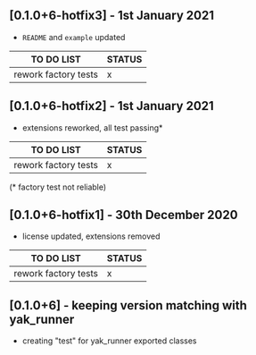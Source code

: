 ## [0.1.0+6-hotfix3] - 1st January 2021

* `README` and `example` updated

| TO DO LIST | STATUS |
|--------|-----|
| rework factory tests | x  |


## [0.1.0+6-hotfix2] - 1st January 2021

* extensions reworked, all test passing*

| TO DO LIST | STATUS |
|--------|-----|
| rework factory tests | x  |

(* factory test not reliable)

## [0.1.0+6-hotfix1] - 30th December 2020

* license updated, extensions removed

| TO DO LIST | STATUS |
|--------|-----|
| rework factory tests | x  |


## [0.1.0+6] - keeping version matching with yak_runner

* creating "test" for yak_runner exported classes
